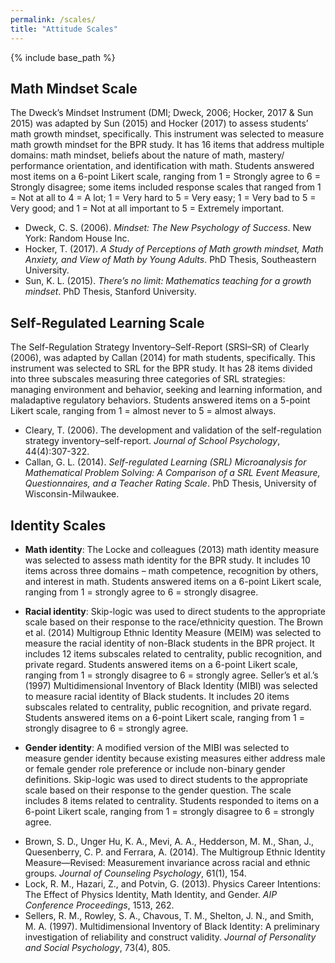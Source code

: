 ```yaml
---
permalink: /scales/
title: "Attitude Scales"
---
```


{% include base_path %}

## Math Mindset Scale

The Dweck’s Mindset Instrument (DMI; Dweck, 2006; Hocker, 2017 & Sun 2015) was adapted by Sun (2015) and Hocker (2017) to assess students’ math growth mindset, specifically. This instrument was selected to measure math growth mindset for the BPR study. It has 16 items that address multiple domains: math mindset, beliefs about the nature of math, mastery/ performance orientation, and identification with math. Students answered most items on a 6-point Likert scale, ranging from 1 = Strongly agree to 6 = Strongly disagree; some items included response scales that ranged from 1 = Not at all to 4 = A lot; 1 = Very hard to 5 = Very easy; 1 = Very bad to 5 = Very good; and 1 = Not at all important to 5 = Extremely important.

- Dweck, C. S. (2006). _Mindset: The New Psychology of Success_. New York: Random House Inc.
- Hocker, T. (2017). _A Study of Perceptions of Math growth mindset, Math Anxiety, and View of Math by Young Adults_. PhD Thesis, Southeastern University.
- Sun, K. L. (2015). _There’s no limit: Mathematics teaching for a growth mindset_. PhD Thesis, Stanford University.

## Self-Regulated Learning Scale

The Self-Regulation Strategy Inventory–Self-Report (SRSI–SR) of Clearly (2006), was adapted by Callan (2014) for math students, specifically. This instrument was selected to SRL for the BPR study. It has 28 items divided into three subscales measuring three categories of SRL strategies: managing environment and behavior, seeking and learning information, and maladaptive regulatory behaviors. Students answered items on a 5-point Likert scale, ranging from 1 = almost never to 5 = almost always.

- Cleary, T. (2006). The development and validation of the self-regulation strategy inventory–self-report. _Journal of School Psychology_, 44(4):307-322.
- Callan, G. L. (2014). _Self-regulated Learning (SRL) Microanalysis for Mathematical Problem Solving: A Comparison of a SRL Event Measure, Questionnaires, and a Teacher Rating Scale_. PhD Thesis, University of Wisconsin-Milwaukee.

## Identity Scales

* **Math identity**: The Locke and colleagues (2013) math identity measure was selected to assess math identity for the BPR study. It includes 10 items across three domains – math competence, recognition by others, and interest in math. Students answered items on a 6-point Likert scale, ranging from 1 = strongly agree to 6 = strongly disagree.

* **Racial identity**: Skip-logic was used to direct students to the appropriate scale based on their response to the race/ethnicity question. The Brown et al. (2014) Multigroup Ethnic Identity Measure (MEIM) was selected to measure the racial identity of non-Black students in the BPR project. It includes 12 items subscales related to centrality, public recognition, and private regard. Students answered items on a 6-point Likert scale, ranging from 1 = strongly disagree to 6 = strongly agree. Seller’s et al.’s (1997) Multidimensional Inventory of Black Identity (MIBI) was selected to measure racial identity of Black students. It includes 20 items subscales related to centrality, public recognition, and private regard. Students answered items on a 6-point Likert scale, ranging from 1 = strongly disagree to 6 = strongly agree.

* **Gender identity**: A modified version of the MIBI was selected to measure gender identity because existing measures either address male or female gender role preference or include non-binary gender definitions. Skip-logic was used to direct students to the appropriate scale based on their response to the gender question. The scale includes 8 items related to centrality. Students responded to items on a 6-point Likert scale, ranging from 1 = strongly disagree to 6 = strongly agree.

- Brown, S. D., Unger Hu, K. A., Mevi, A. A., Hedderson, M. M., Shan, J., Quesenberry, C. P. and Ferrara, A. (2014). The Multigroup Ethnic Identity Measure—Revised: Measurement invariance across racial and ethnic groups. _Journal of Counseling Psychology_, 61(1), 154.
- Lock, R. M., Hazari, Z., and Potvin, G. (2013). Physics Career Intentions: The Effect of Physics Identity, Math Identity, and Gender. _AIP Conference Proceedings_, 1513, 262.
- Sellers, R. M., Rowley, S. A., Chavous, T. M., Shelton, J. N., and Smith, M. A. (1997). Multidimensional Inventory of Black Identity: A preliminary investigation of reliability and construct validity. _Journal of Personality and Social Psychology_, 73(4), 805.

